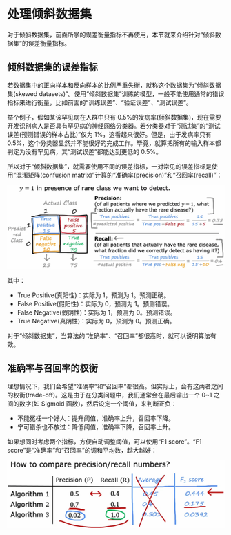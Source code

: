 # 处理倾斜数据集

对于倾斜数据集，前面所学的误差衡量指标不再使用，本节就来介绍针对“倾斜数据集”的误差衡量指标。

## 倾斜数据集的误差指标

若数据集中的正向样本和反向样本的比例严重失衡，就称这个数据集为“倾斜数据集(skewed datasets)”。使用“倾斜数据集”训练的模型，一般不能使用通常的错误指标来进行衡量，比如前面的“训练误差”、“验证误差”、“测试误差”。

举个例子，假如某该罕见病在人群中只有 0.5%的发病率(倾斜数据集)，现在需要开发识别病人是否具有罕见病的神经网络分类器。若分类器对于“测试集”的“测试误差(预测错误的样本占比)”仅为 1%，这看起来很好。但是，由于发病率只有 0.5%，这个分类器显然并不能很好的完成工作。毕竟，就算把所有的输入样本都判定为没有罕见病，其“测试误差”都能达到更低的 0.5%。

所以对于“倾斜数据集”，就需要使用不同的误差指标，一对常见的误差指标是使用“混淆矩阵(confusion matrix)”计算的“准确率(precision)”和“召回率(recall)”：

![image](../images/skills/倾斜数据集的误差衡量标准——准确率、召回率.png)

其中：

- True Positive(真阳性)：实际为 1，预测为 1。预测正确。
- False Positive(假阳性)：实际为 0，预测为 1。预测错误。
- False Negative(假阴性)：实际为 1，预测为 0。预测错误。
- True Negative(真阴性)：实际为 0，预测为 0。预测正确。

对于“倾斜数据集”，当算法的“准确率”、“召回率”都很高时，就可以说明算法有效。

## 准确率与召回率的权衡

理想情况下，我们会希望“准确率”和“召回率”都很高。但实际上，会有这两者之间的权衡(trade-off)。这是由于在分类问题中，我们通常会在最后输出一个 0~1 之间的数字(如 Sigmoid 函数)，然后设定一个阈值，来判断正负：

- 不能冤枉一个好人：提升阈值，准确率上升，召回率下降。
- 宁可错杀也不放过：降低阈值，准确率下降，召回率上升。

如果想同时考虑两个指标，方便自动调整阈值，可以使用“F1 score”。“F1 score”是“准确率”和“召回率”的调和平均数，越大越好：

![image](../images/skills/使用F1-score挑选阈值.png)
